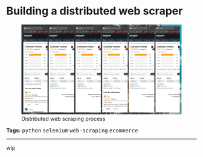 # Building a distributed web scraper

<figure>
  <img src="./webscraper.png" alt="Distributed web scraping process" />
  <figcaption>Distributed web scraping process</figcaption>
</figure>

**Tags:** <kbd>python</kbd> <kbd>selenium</kbd> <kbd>web-scraping</kbd> <kbd>ecommerce</kbd>

<hr />

wip
